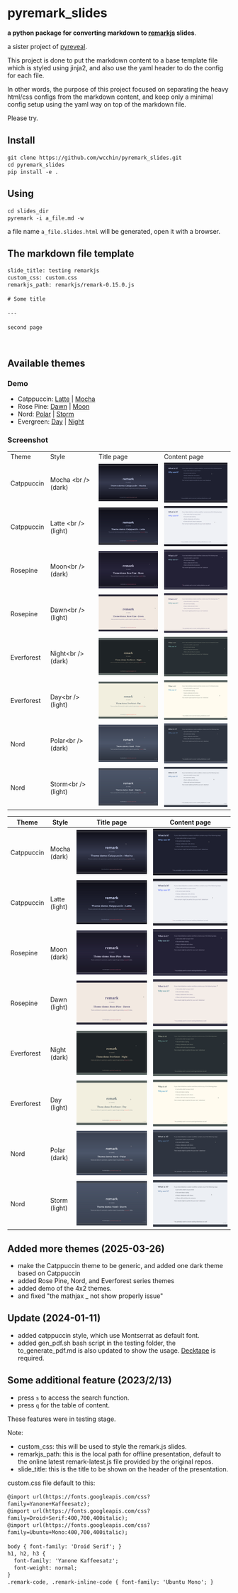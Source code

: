 
# pyremark_slides
**a python package for converting markdown to [remarkjs](https://github.com/gnab/remark) slides**.

a sister project of <a href="https://github.com/wcchin/pyreveal" target="_blank">pyreveal</a>. 

This project is done to put the markdown content to a base template file which is styled using jinja2, and also use the yaml header to do the config for each file. 

In other words, the purpose of this project focused on separating the heavy html/css configs from the markdown content, and keep only a minimal config setup using the yaml way on top of the markdown file. 

Please try.


## Install

    git clone https://github.com/wcchin/pyremark_slides.git
    cd pyremark_slides
    pip install -e .


## Using

    cd slides_dir
    pyremark -i a_file.md -w

a file name `a_file.slides.html` will be generated, open it with a browser.


## The markdown file template


    slide_title: testing remarkjs
    custom_css: custom.css
    remarkjs_path: remarkjs/remark-0.15.0.js
    
    # Some title
    
    ---
    
    second page


​    
## Available themes
### Demo
- Catppuccin: [Latte](testing/demo_0-Catppuccin_latte.slides.html) | [Mocha](testing/demo_1-Catppuccin_mocha.slides.html)
- Rose Pine: [Dawn](testing/demo_2-RosePine-dawn.slides.html) | [Moon](testing/demo_3-RosePine-moon.slides.html)
- Nord: [Polar](testing/demo_4-Nord-polar.slides.html) | [Storm](testing/demo_5-Nord-storm.slides.html)
- Evergreen: [Day](testing/demo_6-Everforest-day.slides.html) | [Night](testing/demo_7-Everforest-night.slides.html)

### Screenshot

<table>
    <tr>
        <td>Theme</td>
        <td>Style</td>
        <td>Title page</td>
        <td>Content page</td>
    </tr>
    <tr>
        <td>Catppuccin</td>
        <td>Mocha &lt;br /&gt;(dark)</td>
        <td><a href="theme_demo/demo-Catppuccin-Mocha-title.png"><img src="theme_demo/demo-Catppuccin-Mocha-title.tb.png" alt="Catppuccin - Mocha - title" style="max-width: 100%;"></a></td>
        <td><a href="theme_demo/demo-Catppuccin-Mocha-content.png"><img src="theme_demo/demo-Catppuccin-Mocha-content.tb.png" alt="Catppuccin - Mocha - content" style="max-width: 100%;"></a></td>
    </tr>
    <tr>
        <td>Catppuccin</td>
        <td>Latte &lt;br /&gt;(light)</td>
        <td><a href="theme_demo/demo-Catppuccin-Latte-title.png"><img src="theme_demo/demo-Catppuccin-Latte-title.tb.png" alt="Catppuccin - Latte - title" style="max-width: 100%;"></a></td>
        <td><a href="theme_demo/demo-Catppuccin-Latte-content.png"><img src="theme_demo/demo-Catppuccin-Latte-content.tb.png" alt="Catppuccin - Latte - content" style="max-width: 100%;"></a></td>
    </tr>
    <tr>
        <td>Rosepine</td>
        <td>Moon&lt;br /&gt;(dark)</td>
        <td><a href="theme_demo/demo-Rosepine-Moon-title.png"><img src="theme_demo/demo-Rosepine-Moon-title.tb.png" alt="Rosepine - Moon - title" style="max-width: 100%;"></a></td>
        <td><a href="theme_demo/demo-Rosepine-Moon-content.png"><img src="theme_demo/demo-Rosepine-Moon-content.tb.png" alt="Rosepine - Moon - content" style="max-width: 100%;"></a></td>
    </tr>
    <tr>
        <td>Rosepine</td>
        <td>Dawn&lt;br /&gt;(light)</td>
        <td><a href="theme_demo/demo-Rosepine-Dawn-title.png"><img src="theme_demo/demo-Rosepine-Dawn-title.tb.png" alt="Rosepine - Dawn - title" style="max-width: 100%;"></a></td>
        <td><a href="theme_demo/demo-Rosepine-Dawn-content.png"><img src="theme_demo/demo-Rosepine-Dawn-content.tb.png" alt="Rosepine - Dawn - content" style="max-width: 100%;"></a></td>
    </tr>
    <tr>
        <td>Everforest</td>
        <td>Night&lt;br /&gt;(dark)</td>
        <td><a href="theme_demo/demo-Everforest-Night-title.png"><img src="theme_demo/demo-Everforest-Night-title.tb.png" alt="Everforest - Night - title" style="max-width: 100%;"></a></td>
        <td><a href="theme_demo/demo-Everforest-Night-content.png"><img src="theme_demo/demo-Everforest-Night-content.tb.png" alt="Everforest - Night - content" style="max-width: 100%;"></a></td>
    </tr>
    <tr>
        <td>Everforest</td>
        <td>Day&lt;br /&gt;(light)</td>
        <td><a href="theme_demo/demo-Everforest-Day-title.png"><img src="theme_demo/demo-Everforest-Day-title.tb.png" alt="Everforest - Day - title" style="max-width: 100%;"></a></td>
        <td><a href="theme_demo/demo-Everforest-Day-content.png"><img src="theme_demo/demo-Everforest-Day-content.tb.png" alt="Everforest - Day - content" style="max-width: 100%;"></a></td>
    </tr>
    <tr>
        <td>Nord</td>
        <td>Polar&lt;br /&gt;(dark)</td>
        <td><a href="theme_demo/demo-Nord-Polar-title.png"><img src="theme_demo/demo-Nord-Polar-title.tb.png" alt="Nord - Polar - title" style="max-width: 100%;"></a></td>
        <td><a href="theme_demo/demo-Nord-Polar-content.png"><img src="theme_demo/demo-Nord-Polar-content.tb.png" alt="Nord - Polar - content" style="max-width: 100%;"></a></td>
    </tr>
    <tr>
        <td>Nord</td>
        <td>Storm&lt;br /&gt;(light)</td>
        <td><a href="theme_demo/demo-Nord-Storm-title.png"><img src="theme_demo/demo-Nord-Storm-title.tb.png" alt="Nord - Storm - title" style="max-width: 100%;"></a></td>
        <td><a href="theme_demo/demo-Nord-Storm-content.png"><img src="theme_demo/demo-Nord-Storm-content.tb.png" alt="Nord - Storm - content" style="max-width: 100%;"></a></td>
    </tr>
</table>





| Theme      | Style              | Title page                                                   | Content page                                                 |
| ---------- | ------------------ | ------------------------------------------------------------ | ------------------------------------------------------------ |
| Catppuccin | Mocha <br />(dark) | [![Catppuccin - Mocha - title](theme_demo/demo-Catppuccin-Mocha-title.tb.png)](theme_demo/demo-Catppuccin-Mocha-title.png) | [![Catppuccin - Mocha - content](theme_demo/demo-Catppuccin-Mocha-content.tb.png)](theme_demo/demo-Catppuccin-Mocha-content.png) |
| Catppuccin | Latte <br />(light) | [![Catppuccin - Latte - title](theme_demo/demo-Catppuccin-Latte-title.tb.png)](theme_demo/demo-Catppuccin-Latte-title.png) | [![Catppuccin - Latte - content](theme_demo/demo-Catppuccin-Latte-content.tb.png)](theme_demo/demo-Catppuccin-Latte-content.png) |
| Rosepine | Moon<br />(dark) | [![Rosepine - Moon - title](theme_demo/demo-Rosepine-Moon-title.tb.png)](theme_demo/demo-Rosepine-Moon-title.png) | [![Rosepine - Moon - content](theme_demo/demo-Rosepine-Moon-content.tb.png)](theme_demo/demo-Rosepine-Moon-content.png) |
| Rosepine | Dawn<br />(light) | [![Rosepine - Dawn - title](theme_demo/demo-Rosepine-Dawn-title.tb.png)](theme_demo/demo-Rosepine-Dawn-title.png) | [![Rosepine - Dawn - content](theme_demo/demo-Rosepine-Dawn-content.tb.png)](theme_demo/demo-Rosepine-Dawn-content.png) |
| Everforest | Night<br />(dark) | [![Everforest - Night - title](theme_demo/demo-Everforest-Night-title.tb.png)](theme_demo/demo-Everforest-Night-title.png) | [![Everforest - Night - content](theme_demo/demo-Everforest-Night-content.tb.png)](theme_demo/demo-Everforest-Night-content.png) |
| Everforest | Day<br />(light) | [![Everforest - Day - title](theme_demo/demo-Everforest-Day-title.tb.png)](theme_demo/demo-Everforest-Day-title.png) | [![Everforest - Day - content](theme_demo/demo-Everforest-Day-content.tb.png)](theme_demo/demo-Everforest-Day-content.png) |
| Nord | Polar<br />(dark) | [![Nord - Polar - title](theme_demo/demo-Nord-Polar-title.tb.png)](theme_demo/demo-Nord-Polar-title.png) | [![Nord - Polar - content](theme_demo/demo-Nord-Polar-content.tb.png)](theme_demo/demo-Nord-Polar-content.png) |
| Nord | Storm<br />(light) | [![Nord - Storm - title](theme_demo/demo-Nord-Storm-title.tb.png)](theme_demo/demo-Nord-Storm-title.png) | [![Nord - Storm - content](theme_demo/demo-Nord-Storm-content.tb.png)](theme_demo/demo-Nord-Storm-content.png) | Nord | Storm<br />(light) | [![Nord - Storm - title](theme_demo/demo-Nord-Storm-title.tb.png)](theme_demo/demo-Nord-Storm-title.png) | [![Nord - Storm - content](theme_demo/demo-Nord-Storm-content.tb.png)](theme_demo/demo-Nord-Storm-content.png) | 




## Added more themes (2025-03-26)
- make the Catppuccin theme to be generic, and added one dark theme based on Catppuccin
- added Rose Pine, Nord, and Everforest series themes
- added demo of the 4x2 themes.
- and fixed "the mathjax \_ not show properly issue"

## Update (2024-01-11)

- added catppuccin style, which use Montserrat as default font. 
- added gen_pdf.sh bash script in the testing folder, the to_generate_pdf.md is also updated to show the usage. [Decktape](https://github.com/astefanutti/decktape) is required. 


## Some additional feature (2023/2/13)

- press `s` to access the search function. 
- press `q` for the table of content.  

These features were in testing stage. 

Note:

- custom_css: this will be used to style the remark.js slides. 
- remarkjs_path: this is the local path for offline presentation, default to the online latest remark-latest.js file provided by the original repos. 
- slide_title: this is the title to be shown on the header of the presentation. 


custom.css file default to this:

    @import url(https://fonts.googleapis.com/css?family=Yanone+Kaffeesatz);
    @import url(https://fonts.googleapis.com/css?family=Droid+Serif:400,700,400italic);
    @import url(https://fonts.googleapis.com/css?family=Ubuntu+Mono:400,700,400italic);
    
    body { font-family: 'Droid Serif'; }
    h1, h2, h3 {
      font-family: 'Yanone Kaffeesatz';
      font-weight: normal;
    }
    .remark-code, .remark-inline-code { font-family: 'Ubuntu Mono'; }

